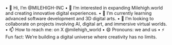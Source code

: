 • 👋 Hi, I’m @MILEHIGH-INC
• 👀 I’m interested in expanding Milehigh.world and creating innovative digital experiences.
• 🌱 I’m currently learning advanced software development and 3D digital arts.
• 💞️ I’m looking to collaborate on projects involving AI, digital art, and immersive virtual worlds.
• 📫 How to reach me: on X @milehigh_world
• 😄 Pronouns: we and us
• ⚡ Fun fact: We’re building a digital universe where creativity has no limits.

<!---
MILEHIGH-INC/MILEHIGH-INC is a ✨ special ✨ repository because its `README.md` (this file) appears on your GitHub profile.
You can click the Preview link to take a look at your changes.
--->
